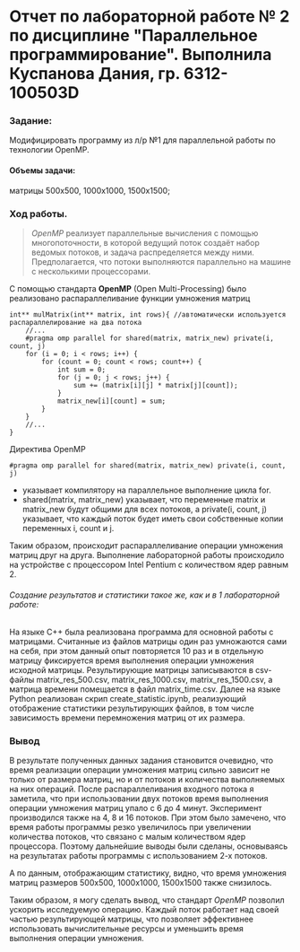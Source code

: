 # Отчет по лабораторной работе № 2 по дисциплине "Параллельное программирование". Выполнила Куспанова Дания, гр. 6312-100503D
### Задание:
 Модифицировать программу из л/р №1 для параллельной работы по технологии OpenMP.

#### Объемы задачи: 
матрицы 500х500, 1000х1000, 1500х1500;

### Ход работы.
>_OpenMP_ реализует параллельные вычисления с помощью многопоточности, в которой ведущий поток создаёт набор ведомых потоков, и задача распределяется между ними. Предполагается, что потоки выполняются параллельно на машине с несколькими процессорами.

С помощью стандарта __OpenMP__ (Open Multi-Processing)  было реализовано распараллеливание функции умножения матриц
```
int** mulMatrix(int** matrix, int rows){ //автоматически используется распараллелирование на два потока
    //...
    #pragma omp parallel for shared(matrix, matrix_new) private(i, count, j)
    for (i = 0; i < rows; i++) {
        for (count = 0; count < rows; count++) {
            int sum = 0;
            for (j = 0; j < rows; j++) {
                sum += (matrix[i][j] * matrix[j][count]);
            }
            matrix_new[i][count] = sum;
        }
    }
    //...
}
```
Директива OpenMP
```
#pragma omp parallel for shared(matrix, matrix_new) private(i, count, j)
```
* указывает компилятору на параллельное выполнение цикла for. 
* shared(matrix, matrix_new) указывает, что переменные matrix и matrix_new будут общими для всех потоков, а private(i, count, j) указывает, что каждый поток будет иметь свои собственные копии переменных i, count и j.

Таким образом, происходит распараллеливание операции умножения матриц друг на друга.
Выполнение лабораторной работы происходило на устройстве с процессором Intel Pentium с количеством ядер равным 2.

###### Создание результатов и статистики такое же, как и в 1 лабораторной работе:
На языке С++ была реализована программа для основной работы с матрицами. Считанные из файлов матрицы один раз умножаются сами на себя, при этом данный опыт повторяется 10 раз и в отдельную матрицу фиксируется время выполнения операции умножения исходной матрицы. Результирующие матрицы записываются в csv-файлы matrix_res_500.csv, matrix_res_1000.csv, matrix_res_1500.csv, а матрица времени помещается в файл matrix_time.csv.
Далее на языке Python реализован скрип create_statistic.ipynb, реализующий отображение статистики результирующих файлов, в том числе зависимость времени перемножения матриц от их размера.
### Вывод
 В результате полученных данных задания становится очевидно, что время реализации операции умножения матриц сильно зависит не только от размера матриц, но и от потоков и количества выполняемых на них операций. После распараллеливания входного потока я заметила, что при использовании двух потоков время выполнения операции умножения матриц упало с 6 до 4 минут. Эксперимент производился также на 4, 8 и 16 потоков. При этом было замечено, что время работы программы резко увеличилось при увеличении количества потоков, что связано с малым количеством ядер процессора. Поэтому дальнейшие выводы были сделаны, основываясь на результатах работы программы с использованием 2-х потоков.
 
 А по данным, отображающим статистику, видно, что время умножения матриц размеров 500х500, 1000х1000, 1500х1500 также снизилось. 
 
 Таким образом, я могу сделать вывод, что стандарт _OpenMP_ позволил ускорить исследуемую операцию. Каждый поток работает над своей частью результирующей матрицы, что позволяет эффективнее использовать вычислительные ресурсы и уменьшить время выполнения операции умножения.
